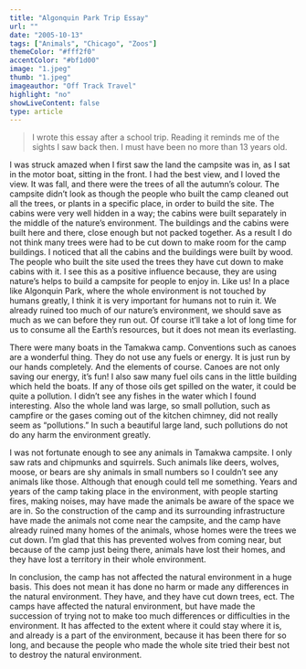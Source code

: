 ```yaml
---
title: "Algonquin Park Trip Essay"
url: ""
date: "2005-10-13"
tags: ["Animals", "Chicago", "Zoos"]
themeColor: "#fff2f0"
accentColor: "#bf1d00"
image: "1.jpeg"
thumb: "1.jpeg"
imageauthor: "Off Track Travel"
highlight: "no"
showLiveContent: false
type: article
---
```


> I wrote this essay after a school trip. Reading it reminds me of the sights I saw back then. I must have been no more than 13 years old.

I was struck amazed when I first saw the land the campsite was in, as I sat in the motor boat, sitting in the front. I had the best view, and I loved the view. It was fall, and there were the trees of all the autumn’s colour. The campsite didn’t look as though the people who built the camp cleaned out all the trees, or plants in a specific place, in order to build the site. The cabins were very well hidden in a way; the cabins were built separately in the middle of the nature’s environment. The buildings and the cabins were built here and there, close enough but not packed together. As a result I do not think many trees were had to be cut down to make room for the camp buildings.
I noticed that all the cabins and the buildings were built by wood. The people who built the site used the trees they have cut down to make cabins with it. I see this as a positive influence because, they are using nature’s helps to build a campsite for people to enjoy in. Like us! In a place like Algonquin Park, where the whole environment is not touched by humans greatly, I think it is very important for humans not to ruin it. We already ruined too much of our nature’s environment, we should save as much as we can before they run out. Of course it’ll take a lot of long time for us to consume all the Earth’s resources, but it does not mean its everlasting.

There were many boats in the Tamakwa camp. Conventions such as canoes are a wonderful thing. They do not use any fuels or energy. It is just run by our hands completely. And the elements of course. Canoes are not only saving our energy, it’s fun! I also saw many fuel oils cans in the little building which held the boats. If any of those oils get spilled on the water, it could be quite a pollution. I didn’t see any fishes in the water which I found interesting. Also the whole land was large, so small pollution, such as campfire or the gases coming out of the kitchen chimney, did not really seem as “pollutions.” In such a beautiful large land, such pollutions do not do any harm the environment greatly.

I was not fortunate enough to see any animals in Tamakwa campsite. I only saw rats and chipmunks and squirrels. Such animals like deers, wolves, moose, or bears are shy animals in small numbers so I couldn’t see any animals like those. Although that enough could tell me something. Years and years of the camp taking place in the environment, with people starting fires, making noises, may have made the animals be aware of the space we are in. So the construction of the camp and its surrounding infrastructure have made the animals not come near the campsite, and the camp have already ruined many homes of the animals, whose homes were the trees we cut down. I’m glad that this has prevented wolves from coming near, but because of the camp just being there, animals have lost their homes, and they have lost a territory in their whole environment.

In conclusion, the camp has not affected the natural environment in a huge basis. This does not mean it has done no harm or made any differences in the natural environment. They have, and they have cut down trees, ect.  The camps have affected the natural environment, but have made the succession of trying not to make too much differences or difficulties in the environment. It has affected to the extent where it could stay where it is, and already is a part of the environment, because it has been there for so long, and because the people who made the whole site tried their best not to destroy the natural environment.


